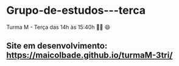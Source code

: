 # Grupo-de-estudos---terca
Turma M - Terça das 14h às 15:40h 🚴:clap:
:smile:
## Site em desenvolvimento: https://maicolbade.github.io/turmaM-3tri/
